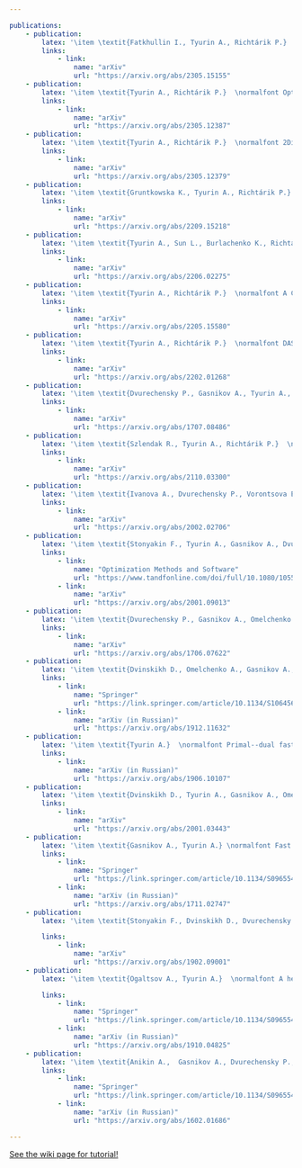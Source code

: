 ```yaml
---

publications:
    - publication:
        latex: '\item \textit{Fatkhullin I., Tyurin A., Richtárik P.}  \normalfont Momentum Provably Improves Error Feedback! // In Advances in Neural Information Processing Systems 37 (NeurIPS 2023)'
        links:
            - link: 
                name: "arXiv"
                url: "https://arxiv.org/abs/2305.15155"
    - publication:
        latex: '\item \textit{Tyurin A., Richtárik P.}  \normalfont Optimal Time Complexities of Parallel Stochastic Optimization Methods Under a Fixed Computation Model // In Advances in Neural Information Processing Systems 37 (NeurIPS 2023)'
        links:
            - link: 
                name: "arXiv"
                url: "https://arxiv.org/abs/2305.12387"
    - publication:
        latex: '\item \textit{Tyurin A., Richtárik P.}  \normalfont 2Direction: Theoretically Faster Distributed Training with Bidirectional Communication Compression // In Advances in Neural Information Processing Systems 37 (NeurIPS 2023)'
        links:
            - link: 
                name: "arXiv"
                url: "https://arxiv.org/abs/2305.12379"
    - publication:
        latex: '\item \textit{Gruntkowska K., Tyurin A., Richtárik P.}  \normalfont EF21-P and Friends: Improved Theoretical Communication Complexity for Distributed Optimization with Bidirectional Compression // In International Conference on Machine Learning. 2023. (ICML 2023)'
        links:
            - link: 
                name: "arXiv"
                url: "https://arxiv.org/abs/2209.15218"
    - publication:
        latex: '\item \textit{Tyurin A., Sun L., Burlachenko K., Richtárik P.}  \normalfont Sharper Rates and Flexible Framework for Nonconvex SGD with Client and Data Sampling // Transactions on Machine Learning Research. 2023. (TMLR 2023)'
        links:
            - link: 
                name: "arXiv"
                url: "https://arxiv.org/abs/2206.02275"
    - publication:
        latex: '\item \textit{Tyurin A., Richtárik P.}  \normalfont A Computation and Communication Efficient Method for Distributed Nonconvex Problems in the Partial Participation Setting // In Advances in Neural Information Processing Systems 37 (NeurIPS 2023)'
        links:
            - link: 
                name: "arXiv"
                url: "https://arxiv.org/abs/2205.15580"
    - publication:
        latex: '\item \textit{Tyurin A., Richtárik P.}  \normalfont DASHA: Distributed nonconvex optimization with communication compression, optimal oracle complexity, and no client synchronization // In International Conference on Learning Representations. 2023. (ICLR 2023) (notable-top-\25%)'
        links:
            - link: 
                name: "arXiv"
                url: "https://arxiv.org/abs/2202.01268"
    - publication:
        latex: '\item \textit{Dvurechensky P., Gasnikov A., Tyurin A., Zholobov V.}  \normalfont Unifying Framework for Accelerated Randomized Methods in Convex Optimization // In Foundations of Modern Statistics, 2023'
        links:
            - link: 
                name: "arXiv"
                url: "https://arxiv.org/abs/1707.08486"
    - publication:
        latex: '\item \textit{Szlendak R., Tyurin A., Richtárik P.}  \normalfont Permutation Compressors for Provably Faster Distributed Nonconvex Optimization // In International Conference on Learning Representations. 2022. (ICLR 2022)'
        links:
            - link: 
                name: "arXiv"
                url: "https://arxiv.org/abs/2110.03300"
    - publication:
        latex: '\item \textit{Ivanova A., Dvurechensky P., Vorontsova E., Pasechnyuk D., Gasnikov A., Dvinskikh D., Tyurin A.}  \normalfont Oracle complexity separation in convex optimization // Journal of Optimization Theory and Applications. 2022.'
        links:
            - link: 
                name: "arXiv"
                url: "https://arxiv.org/abs/2002.02706"
    - publication:
        latex: '\item \textit{Stonyakin F., Tyurin A., Gasnikov A., Dvurechensky P., Agafonov A., Dvinskikh D., Alkousa M., Pasechnyuk D., Artamonov S., Piskunova V.}  \normalfont Inexact model: a framework for optimization and variational inequalities // Optimization Methods and Software. 2021. P. 1-47.'
        links:
            - link: 
                name: "Optimization Methods and Software"
                url: "https://www.tandfonline.com/doi/full/10.1080/10556788.2021.1924714"
            - link: 
                name: "arXiv"
                url: "https://arxiv.org/abs/2001.09013"
    - publication:
        latex: '\item \textit{Dvurechensky P., Gasnikov A., Omelchenko A., Tyurin A.}  \normalfont A stable alternative to Sinkhorn’s algorithm for regularized optimal transport // Lecture Notes in Computer Science. 2020. V. 12095. P. 406-423.'
        links:
            - link: 
                name: "arXiv"
                url: "https://arxiv.org/abs/1706.07622"
    - publication:
        latex: '\item \textit{Dvinskikh D., Omelchenko A., Gasnikov A., Tyurin A.} \normalfont Accelerated gradient sliding for minimizing the sum of functions // Doklady Mathematics. 2020. V. 101. N. 3. P. 244-246.'
        links:
            - link: 
                name: "Springer"
                url: "https://link.springer.com/article/10.1134/S1064562420030084"
            - link: 
                name: "arXiv (in Russian)"
                url: "https://arxiv.org/abs/1912.11632"
    - publication:
        latex: '\item \textit{Tyurin A.}  \normalfont Primal--dual fast gradient method with a model // Computer Research and Modeling. 2020. V. 12, N. 2. P. 263--274. (in russian)'
        links:
            - link: 
                name: "arXiv (in Russian)"
                url: "https://arxiv.org/abs/1906.10107"
    - publication:
        latex: '\item \textit{Dvinskikh D., Tyurin A., Gasnikov A., Omelchenko S.} \normalfont Accelerated and nonaccelerated stochastic gradient descent with model conception // Mathematical Notes. 2020. V. 108. N. 4. P. 511--522 (main co-author).'
        links:
            - link: 
                name: "arXiv"
                url: "https://arxiv.org/abs/2001.03443"
    - publication:
        latex: '\item \textit{Gasnikov A., Tyurin A.} \normalfont Fast gradient descent for convex minimization problems with an oracle producing a (delta, L)-model of function at the requested point   // Computational Mathematics and Mathematical Physics. 2019. V. 59. N. 7. P. 1085--1097. (main co-author; alphabetical order).'
        links:
            - link: 
                name: "Springer"
                url: "https://link.springer.com/article/10.1134/S0965542519070078"
            - link: 
                name: "arXiv (in Russian)"
                url: "https://arxiv.org/abs/1711.02747"
    - publication:
        latex: '\item \textit{Stonyakin F., Dvinskikh D., Dvurechensky P., Kroshnin A., Kuznetsova O., Agafonov A., Gasnikov A., Tyurin A., Uribe C., Pasechnyuk D., Artamonov S.} \normalfont Gradient methods for problems with inexact model of the objective // Lecture Notes in Computer Science. 2019. V. 11548. P. 97--114.'

        links:
            - link: 
                name: "arXiv"
                url: "https://arxiv.org/abs/1902.09001"
    - publication:
        latex: '\item \textit{Ogaltsov A., Tyurin A.}  \normalfont A heuristic adaptive fast gradient method in stochastic optimization problems // Computational Mathematics and Mathematical Physics. 2019. V. 60. N. 7. P. 1108--1115 (main co-author, alphabetical order).'

        links:
            - link: 
                name: "Springer"
                url: "https://link.springer.com/article/10.1134/S0965542520070088"
            - link: 
                name: "arXiv (in Russian)"
                url: "https://arxiv.org/abs/1910.04825"
    - publication:
        latex: '\item \textit{Anikin A.,  Gasnikov A., Dvurechensky P., Tyurin A., Chernov A.} \normalfont Dual approaches to the minimization of strongly convex functionals with a simple structure under affine constraints // Computational Mathematics and Mathematical Physics. 2017. V. 57. N. 8. P. 1262--1276.'
        links:
            - link: 
                name: "Springer"
                url: "https://link.springer.com/article/10.1134/S0965542517080048"
            - link: 
                name: "arXiv (in Russian)"
                url: "https://arxiv.org/abs/1602.01686"

---
```



[See the wiki page for tutorial!](https://github.com/hadisinaee/avicenna/wiki)